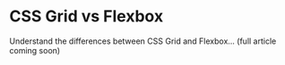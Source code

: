# CSS Grid vs Flexbox

Understand the differences between CSS Grid and Flexbox... (full article coming soon) 